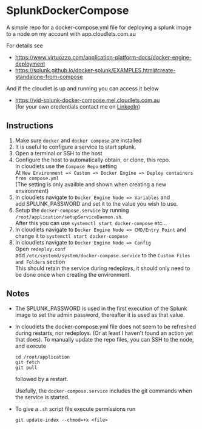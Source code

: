 # SplunkDockerCompose
A simple repo for a docker-compose.yml file for deploying a splunk image to a node on my account with app.cloudlets.com.au

For details see
* https://www.virtuozzo.com/application-platform-docs/docker-engine-deployment
* https://splunk.github.io/docker-splunk/EXAMPLES.html#create-standalone-from-compose

And if the cloudlet is up and running you can access it below 
* https://vid-splunk-docker-compose.mel.cloudlets.com.au <br>
(for your own credentials contact me on [LinkedIn](https://www.linkedin.com/in/vincent-dirks))

## Instructions
1. Make sure `docker` and `docker compose` are installed
2. It is useful to configure a service to start splunk.
3. Open a terminal or SSH to the host
4. Configure the host to automatically obtain, or clone, this repo. <br>
In cloudlets use the `Compose Repo` setting <br>
At `New Environment => Custom => Docker Engine => Deploy containers from compose.yml` <br>
(The setting is only availble and shown when creating a new environment)
5. In cloudlets navigate to `Docker Engine Node => Variables` and <br>
add SPLUNK_PASSWORD and set it to the value you wish to use. 
5. Setup the `docker-compose.service` by running <br>
`/root/application/setupServiceDaemon.sh`. <br>
After this you can use `systemctl start docker-compose` etc...
7. In cloudlets navigate to `Docker Engine Node => CMD/Entry Point` and <br>
change it to `systemctl start docker-compose`
8. In cloudlets navigate to `Docker Engine Node => Config`<br>
Open `redeploy.conf`<br>
add `/etc/systemd/system/docker-compose.service` to the `Custom Files and Folders` section<br>
This should retain the service during redeploys, it should only need to be done once when creating the environment. 

## Notes
* The SPLUNK_PASSWORD is used in the first execution of the Splunk image to set the admin password, thereafter it is used as that value. 
* In cloudlets the docker-compose.yml file does not seem to be refreshed during restarts, nor redeploys. (Or at least I haven't found an action yet that does). To manually update the repo files, you can SSH to the node, and execute <br>
   ```
   cd /root/application
   git fetch
   git pull
   ```
   followed by a restart. 

   Usefully, the `docker-compose.service` includes the git commands when the service is started. 
* To give a `.sh` script file execute permissions run 
   ```
   git update-index --chmod=+x <file>
   ```

